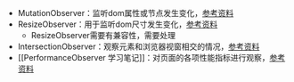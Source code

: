 - MutationObserver：监听dom属性或节点发生变化，[参考资料](https://www.zhangxinxu.com/wordpress/2019/08/js-dom-mutation-observer/)
- ResizeObserver：用于监听dom尺寸发生变化，[参考资料](https://www.zhangxinxu.com/wordpress/2020/03/dom-resize-api-resizeobserver/)
	- ResizeObserver需要有兼容性，需要处理
- IntersectionObserver：观察元素和浏览器视窗相交的情况，[参考资料](https://www.zhangxinxu.com/wordpress/2020/12/js-intersectionobserver-nav/)
- [[PerformanceObserver 学习笔记]]：对页面的各项性能指标进行观察，[参考资料](https://www.zhangxinxu.com/wordpress/2023/08/js-performanceobserver-api/)